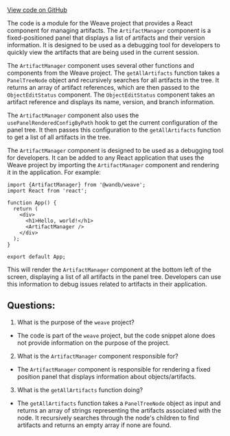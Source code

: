 [View code on GitHub](https://github.com/wandb/weave/weave-js/src/components/Panel2/ArtifactManager.tsx)

The code is a module for the Weave project that provides a React component for managing artifacts. The `ArtifactManager` component is a fixed-positioned panel that displays a list of artifacts and their version information. It is designed to be used as a debugging tool for developers to quickly view the artifacts that are being used in the current session.

The `ArtifactManager` component uses several other functions and components from the Weave project. The `getAllArtifacts` function takes a `PanelTreeNode` object and recursively searches for all artifacts in the tree. It returns an array of artifact references, which are then passed to the `ObjectEditStatus` component. The `ObjectEditStatus` component takes an artifact reference and displays its name, version, and branch information.

The `ArtifactManager` component also uses the `usePanelRenderedConfigByPath` hook to get the current configuration of the panel tree. It then passes this configuration to the `getAllArtifacts` function to get a list of all artifacts in the tree.

The `ArtifactManager` component is designed to be used as a debugging tool for developers. It can be added to any React application that uses the Weave project by importing the `ArtifactManager` component and rendering it in the application. For example:

```
import {ArtifactManager} from '@wandb/weave';
import React from 'react';

function App() {
  return (
    <div>
      <h1>Hello, world!</h1>
      <ArtifactManager />
    </div>
  );
}

export default App;
```

This will render the `ArtifactManager` component at the bottom left of the screen, displaying a list of all artifacts in the panel tree. Developers can use this information to debug issues related to artifacts in their application.
## Questions: 
 1. What is the purpose of the `weave` project?
- The code is part of the `weave` project, but the code snippet alone does not provide information on the purpose of the project.

2. What is the `ArtifactManager` component responsible for?
- The `ArtifactManager` component is responsible for rendering a fixed position panel that displays information about objects/artifacts.

3. What is the `getAllArtifacts` function doing?
- The `getAllArtifacts` function takes a `PanelTreeNode` object as input and returns an array of strings representing the artifacts associated with the node. It recursively searches through the node's children to find artifacts and returns an empty array if none are found.